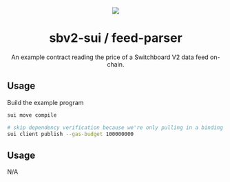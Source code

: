 <div align="center">
  <a href="#">
    <img src="https://github.com/switchboard-xyz/sbv2-core/raw/main/website/static/img/icons/switchboard/avatar.png" />
  </a>

  <h1>sbv2-sui / feed-parser</h1>
  <p>An example contract reading the price of a Switchboard V2 data feed on-chain.</p>

</div>

## Usage

Build the example program

```bash
sui move compile

# skip dependency verification because we're only pulling in a binding (not the full source)
sui client publish --gas-budget 100000000
```

## Usage

N/A
